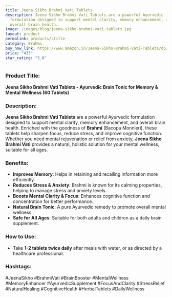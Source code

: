 ```yaml
---
title: Jeena Sikho Brahmi Vati Tablets
description: Jeena Sikho Brahmi Vati Tablets are a powerful Ayurvedic
  formulation designed to support mental clarity, memory enhancement, and
  overall brain health.
image: /images/blog/jeena-sikho-brahmi-vati-tablets.jpg
layout: product
permalink: products/:title
category: Brahmi
buy_now_link: https://www.amazon.in/Jeena-Sikho-Brahmi-Vati-Tablets/dp/B0DCS1M215/ref=sr_1_24_sspa?crid=U72N30JP0KKO&tag=m0150-21
price: "433"
star_rating: "5.0"
---
```

### Product Title:
**Jeena Sikho Brahmi Vati Tablets - Ayurvedic Brain Tonic for Memory & Mental Wellness (60 Tablets)**

### Description:
**Jeena Sikho Brahmi Vati Tablets** are a powerful Ayurvedic formulation designed to support mental clarity, memory enhancement, and overall brain health. Enriched with the goodness of **Brahmi** (Bacopa Monnieri), these tablets help sharpen focus, reduce stress, and improve cognitive function. Whether you need mental rejuvenation or relief from anxiety, **Jeena Sikho Brahmi Vati** provides a natural, holistic solution for your mental wellness, suitable for all ages.

### Benefits:
- **Improves Memory**: Helps in retaining and recalling information more efficiently.
- **Reduces Stress & Anxiety**: Brahmi is known for its calming properties, helping to manage stress and anxiety levels.
- **Boosts Mental Clarity & Focus**: Enhances cognitive function and concentration for better performance.
- **Natural Brain Tonic**: A pure Ayurvedic remedy to promote overall mental wellness.
- **Safe for All Ages**: Suitable for both adults and children as a daily brain supplement.

### How to Use:
- Take **1-2 tablets twice daily** after meals with water, or as directed by a healthcare professional.
  
### Hashtags:
#JeenaSikho #BrahmiVati #BrainBooster #MentalWellness #MemoryEnhancer #AyurvedicSupplement #FocusAndClarity #StressRelief #NaturalHealing #CognitiveHealth #HerbalTablets #DailyWellness
